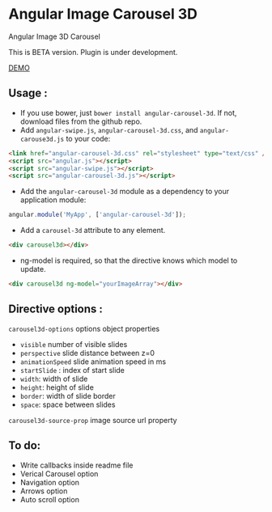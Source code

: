 # Angular Image Carousel 3D
Angular Image 3D Carousel

This is BETA version. Plugin is under development. 

[DEMO](http://vladimirbujanovic.com/angular-carousel-3d/demo/demo.html)

## Usage :

 - If you use bower, just `bower install angular-carousel-3d`. If not, download files from the github repo.
 - Add `angular-swipe.js`, `angular-carousel-3d.css`, and `angular-carouse3d.js` to your code:
```html
<link href="angular-carousel-3d.css" rel="stylesheet" type="text/css" />
<script src="angular.js"></script>
<script src="angular-swipe.js"></script>
<script src="angular-carousel-3d.js"></script>
```

 - Add the `angular-carousel-3d` module as a dependency to your application module:
```js
angular.module('MyApp', ['angular-carousel-3d']);
```

 - Add a `carousel-3d` attribute to any element.
```html
<div carousel3d></div>
```
 - ng-model is required, so that the directive knows which model to update.
```html
<div carousel3d ng-model="yourImageArray"></div>
```

## Directive options :
`carousel3d-options` options object properties
 - `visible` number of visible slides
 - `perspective` slide distance between z=0
 - `animationSpeed` slide animation speed in ms
 - `startSlide` : index of start slide
 - `width`: width of slide
 - `height`: height of slide
 - `border`: width of slide border
 - `space`: space between slides

`carousel3d-source-prop` image source url property

## To do:
- Write callbacks inside readme file
- Verical Carousel option
- Navigation option
- Arrows option
- Auto scroll option
